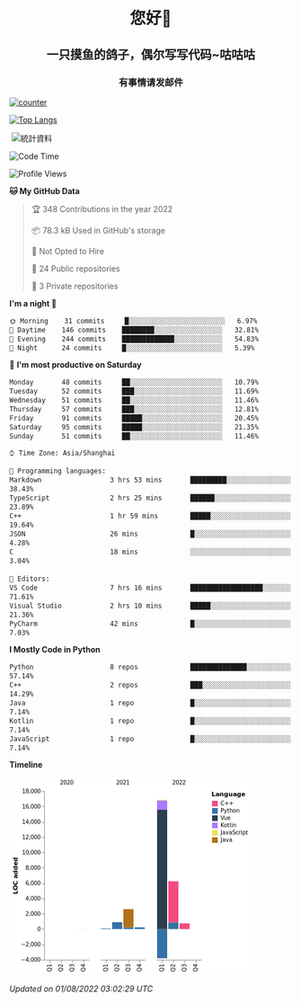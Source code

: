 

<!--
**kitUIN/kitUIN** is a ✨ _special_ ✨ repository because its `README.md` (this file) appears on your GitHub profile.

Here are some ideas to get you started:

- 🔭 I’m currently working on ...
- 🌱 I’m currently learning ...
- 👯 I’m looking to collaborate on ...
- 🤔 I’m looking for help with ...
- 💬 Ask me about ...
- 📫 How to reach me: ...
- 😄 Pronouns: ...
- ⚡ Fun fact: ...
-->
<h1 align="center">您好👋</h1>
<h2 align="center">一只摸鱼的鸽子，偶尔写写代码~咕咕咕</h2>
<h3 align="center">有事情请发邮件</h3>

[![counter](https://count.getloli.com/get/@KitUIN?theme=rule34)](https://count.getloli.com/)

[![Top Langs](https://github-readme-stats.vercel.app/api/top-langs/?username=kitUIN&show_icons=true&theme=gruvbox&locale=cn&layout=compact)](https://github.com/anuraghazra/github-readme-stats)

<p>&nbsp;<img align="center" src="https://github-readme-stats.vercel.app/api?username=kitUIN&show_icons=true&theme=gruvbox&locale=cn" alt="統計資料" /></p>


<!--START_SECTION:waka-->
![Code Time](http://img.shields.io/badge/Code%20Time-620%20hrs%2053%20mins-blue)

![Profile Views](http://img.shields.io/badge/Profile%20Views-1-blue)

**🐱 My GitHub Data** 

> 🏆 348 Contributions in the year 2022
 > 
> 📦 78.3 kB Used in GitHub's storage 
 > 
> 🚫 Not Opted to Hire
 > 
> 📜 24 Public repositories 
 > 
> 🔑 3 Private repositories  
 > 
**I'm a night 🦉** 

```text
🌞 Morning    31 commits     █░░░░░░░░░░░░░░░░░░░░░░░░   6.97% 
🌆 Daytime    146 commits    ████████░░░░░░░░░░░░░░░░░   32.81% 
🌃 Evening    244 commits    █████████████░░░░░░░░░░░░   54.83% 
🌙 Night      24 commits     █░░░░░░░░░░░░░░░░░░░░░░░░   5.39%

```
📅 **I'm most productive on Saturday** 

```text
Monday       48 commits     ██░░░░░░░░░░░░░░░░░░░░░░░   10.79% 
Tuesday      52 commits     ███░░░░░░░░░░░░░░░░░░░░░░   11.69% 
Wednesday    51 commits     ██░░░░░░░░░░░░░░░░░░░░░░░   11.46% 
Thursday     57 commits     ███░░░░░░░░░░░░░░░░░░░░░░   12.81% 
Friday       91 commits     █████░░░░░░░░░░░░░░░░░░░░   20.45% 
Saturday     95 commits     █████░░░░░░░░░░░░░░░░░░░░   21.35% 
Sunday       51 commits     ██░░░░░░░░░░░░░░░░░░░░░░░   11.46%

```


```text
⌚︎ Time Zone: Asia/Shanghai

💬 Programming languages: 
Markdown                 3 hrs 53 mins       █████████░░░░░░░░░░░░░░░░   38.43% 
TypeScript               2 hrs 25 mins       ██████░░░░░░░░░░░░░░░░░░░   23.89% 
C++                      1 hr 59 mins        █████░░░░░░░░░░░░░░░░░░░░   19.64% 
JSON                     26 mins             █░░░░░░░░░░░░░░░░░░░░░░░░   4.28% 
C                        18 mins             ░░░░░░░░░░░░░░░░░░░░░░░░░   3.04%

📝 Editors: 
VS Code                  7 hrs 16 mins       ██████████████████░░░░░░░   71.61% 
Visual Studio            2 hrs 10 mins       █████░░░░░░░░░░░░░░░░░░░░   21.36% 
PyCharm                  42 mins             █░░░░░░░░░░░░░░░░░░░░░░░░   7.03%

```

**I Mostly Code in Python** 

```text
Python                   8 repos             ██████████████░░░░░░░░░░░   57.14% 
C++                      2 repos             ███░░░░░░░░░░░░░░░░░░░░░░   14.29% 
Java                     1 repo              █░░░░░░░░░░░░░░░░░░░░░░░░   7.14% 
Kotlin                   1 repo              █░░░░░░░░░░░░░░░░░░░░░░░░   7.14% 
JavaScript               1 repo              █░░░░░░░░░░░░░░░░░░░░░░░░   7.14%

```


**Timeline**

![Chart not found](https://raw.githubusercontent.com/kitUIN/kitUIN/main/charts/bar_graph.png) 


 *Updated on 01/08/2022 03:02:29 UTC*
<!--END_SECTION:waka-->
